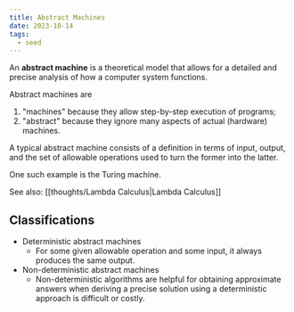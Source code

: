 ```yaml
---
title: Abstract Machines
date: 2023-10-14
tags:
  - seed
---
```



An **abstract machine** is a theoretical model that allows for a detailed and precise analysis of how a computer system functions.

Abstract machines are 
1. "machines" because they allow step-by-step execution of programs; 
2. "abstract" because they ignore many aspects of actual (hardware) machines.

A typical abstract machine consists of a definition in terms of input, output, and the set of allowable operations used to turn the former into the latter.

One such example is the Turing machine.

See also: [[thoughts/Lambda Calculus|Lambda Calculus]]

## Classifications
- Deterministic abstract machines
	- For some given allowable operation and some input, it always produces the same output.
- Non-deterministic abstract machines
	- Non-deterministic algorithms are helpful for obtaining approximate answers when deriving a precise solution using a deterministic approach is difficult or costly.